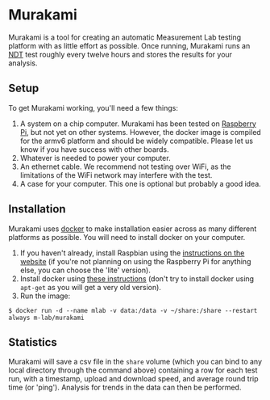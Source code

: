 # Murakami 
Murakami is a tool for creating an automatic Measurement Lab testing platform with as little effort as possible. Once running, Murakami runs an [NDT](https://www.measurementlab.net/tests/ndt/) test roughly every twelve hours and stores the results for your analysis.

## Setup
To get Murakami working, you'll need a few things:
1. A system on a chip computer. Murakami has been tested on [Raspberry Pi](https://www.raspberrypi.org/), but not yet on other systems. However, the docker image is compiled for the armv6 platform and should be widely compatible. Please let us know if you have success with other boards.
2. Whatever is needed to power your computer.
3. An ethernet cable. We recommend not testing over WiFi, as the limitations of the WiFi network may interfere with the test.
4. A case for your computer. This one is optional but probably a good idea.

## Installation
Murakami uses [docker](https://www.docker.com/) to make installation easier across as many different platforms as possible. You will need to install docker on your computer.
1. If you haven't already, install Raspbian using the [instructions on the website](https://www.raspberrypi.org/downloads/raspbian/) (if you're not planning on using the Raspberry Pi for anything else, you can choose the 'lite' version).
2. Install docker using [these instructions](https://docs.docker.com/install/linux/docker-ce/debian/#install-using-the-convenience-script) (don't try to install docker using `apt-get` as you will get a very old version).
3. Run the image:
```shell
$ docker run -d --name mlab -v data:/data -v ~/share:/share --restart always m-lab/murakami
```

## Statistics
Murakami will save a csv file in the `share` volume (which you can bind to any local directory through the command above) containing a row for each test run, with a timestamp, upload and download speed, and average round trip time (or 'ping'). Analysis for trends in the data can then be performed.
